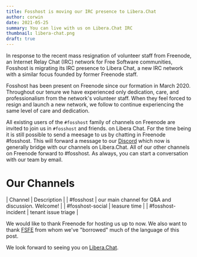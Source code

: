```yaml
---
title: Fosshost is moving our IRC presence to Libera.Chat
author: corwin
date: 2021-05-25
summary: You can live with us on Libera.Chat IRC
thumbnail: libera-chat.png
draft: true
---
```


In response to the recent mass resignation of volunteer staff from Freenode, an Internet Relay Chat (IRC) network for Free Software communities, Fosshost is migrating its IRC presence to Libera Chat, a new IRC network with a similar focus founded by former Freenode staff.

Fosshost has been present on Freenode since our formation in March 2020.  Throughout our tenure we have experienced only dedication, care, and professionalism from the network's volunteer staff. When they feel forced to resign and launch a new network, we follow to continue experiencing the same level of care and dedication.

All existing users of the `#fosshost` family of channels on Freenode are invited to join us in `#fosshost` and friends. on Libera Chat.
For the time being it is still possible to send a meesage to us by chatting in Freenode #fosshost.  This will forward a message to our [Discord](https://discord.gg/pEU5eZ9hhh) which now is generally bridge with our channels on Libera.Chat.  All of our other channels on Freenode forward to #fosshost.  As always, you can start a conversation with our team by email.

# Our Channels

| Channel            | Description                                        |
| #fosshost          | our main channel for Q&A and discussion.  Welcome! |
| #fosshost-social   | leasure time                                       |
| #fosshost-incident | tenant issue triage                                |

We would like to thank Freenode for hosting us up to now.  We also want to thank [FSFE](https://fsfe.org/) from whom we've "borrowed" much of the language of this post.

We look forward to seeing you on [Libera.Chat](https://libera.chat).
